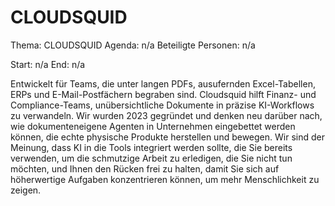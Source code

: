 # CLOUDSQUID
Thema: CLOUDSQUID
Agenda: n/a
Beteiligte Personen: n/a

Start: n/a
End: n/a

Entwickelt für Teams, die unter langen PDFs, ausufernden Excel-Tabellen, ERPs und E-Mail-Postfächern begraben sind. Cloudsquid hilft Finanz- und Compliance-Teams, unübersichtliche Dokumente in präzise KI-Workflows zu verwandeln. Wir wurden 2023 gegründet und denken neu darüber nach, wie dokumenteneigene Agenten in Unternehmen eingebettet werden können, die echte physische Produkte herstellen und bewegen. Wir sind der Meinung, dass KI in die Tools integriert werden sollte, die Sie bereits verwenden, um die schmutzige Arbeit zu erledigen, die Sie nicht tun möchten, und Ihnen den Rücken frei zu halten, damit Sie sich auf höherwertige Aufgaben konzentrieren können, um mehr Menschlichkeit zu zeigen.
